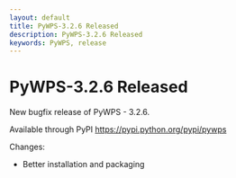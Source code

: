 ```yaml
---
layout: default
title: PyWPS-3.2.6 Released
description: PyWPS-3.2.6 Released
keywords: PyWPS, release
---
```


# PyWPS-3.2.6 Released

New bugfix release of PyWPS - 3.2.6.

Available through PyPI <https://pypi.python.org/pypi/pywps>

Changes:

 * Better installation and packaging
